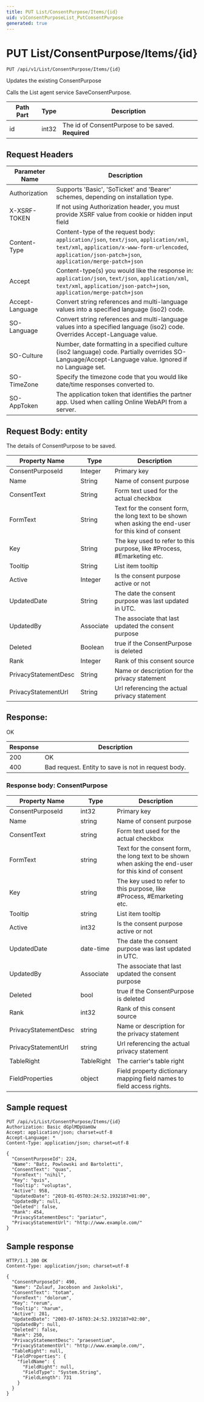 ```yaml
---
title: PUT List/ConsentPurpose/Items/{id}
uid: v1ConsentPurposeList_PutConsentPurpose
generated: true
---
```


# PUT List/ConsentPurpose/Items/{id}

```http
PUT /api/v1/List/ConsentPurpose/Items/{id}
```

Updates the existing ConsentPurpose


Calls the List agent service SaveConsentPurpose.





| Path Part | Type | Description |
|-----------|------|-------------|
| id | int32 | The id of ConsentPurpose to be saved. **Required** |



## Request Headers

| Parameter Name | Description |
|----------------|-------------|
| Authorization  | Supports 'Basic', 'SoTicket' and 'Bearer' schemes, depending on installation type. |
| X-XSRF-TOKEN   | If not using Authorization header, you must provide XSRF value from cookie or hidden input field |
| Content-Type | Content-type of the request body: `application/json`, `text/json`, `application/xml`, `text/xml`, `application/x-www-form-urlencoded`, `application/json-patch+json`, `application/merge-patch+json` |
| Accept         | Content-type(s) you would like the response in: `application/json`, `text/json`, `application/xml`, `text/xml`, `application/json-patch+json`, `application/merge-patch+json` |
| Accept-Language | Convert string references and multi-language values into a specified language (iso2) code. |
| SO-Language | Convert string references and multi-language values into a specified language (iso2) code. Overrides Accept-Language value. |
| SO-Culture | Number, date formatting in a specified culture (iso2 language) code. Partially overrides SO-Language/Accept-Language value. Ignored if no Language set. |
| SO-TimeZone | Specify the timezone code that you would like date/time responses converted to. |
| SO-AppToken | The application token that identifies the partner app. Used when calling Online WebAPI from a server. |

## Request Body: entity 

The details of ConsentPurpose to be saved. 

| Property Name | Type |  Description |
|----------------|------|--------------|
| ConsentPurposeId | Integer | Primary key |
| Name | String | Name of consent purpose |
| ConsentText | String | Form text used for the actual checkbox |
| FormText | String | Text for the consent form, the long text to be shown when asking the end-user for this kind of consent |
| Key | String | The key used to refer to this purpose, like #Process, #Emarketing etc. |
| Tooltip | String | List item tooltip |
| Active | Integer | Is the consent purpose active or not |
| UpdatedDate | String | The date the consent purpose was last updated  in UTC. |
| UpdatedBy | Associate | The associate that last updated the consent purpose |
| Deleted | Boolean | true if the ConsentPurpose is deleted |
| Rank | Integer | Rank of this consent source |
| PrivacyStatementDesc | String | Name or description for the privacy statement |
| PrivacyStatementUrl | String | Url referencing the actual privacy statement |

## Response:

OK

| Response | Description |
|----------------|-------------|
| 200 | OK |
| 400 | Bad request. Entity to save is not in request body. |

### Response body: ConsentPurpose

| Property Name | Type |  Description |
|----------------|------|--------------|
| ConsentPurposeId | int32 | Primary key |
| Name | string | Name of consent purpose |
| ConsentText | string | Form text used for the actual checkbox |
| FormText | string | Text for the consent form, the long text to be shown when asking the end-user for this kind of consent |
| Key | string | The key used to refer to this purpose, like #Process, #Emarketing etc. |
| Tooltip | string | List item tooltip |
| Active | int32 | Is the consent purpose active or not |
| UpdatedDate | date-time | The date the consent purpose was last updated  in UTC. |
| UpdatedBy | Associate | The associate that last updated the consent purpose |
| Deleted | bool | true if the ConsentPurpose is deleted |
| Rank | int32 | Rank of this consent source |
| PrivacyStatementDesc | string | Name or description for the privacy statement |
| PrivacyStatementUrl | string | Url referencing the actual privacy statement |
| TableRight | TableRight | The carrier's table right |
| FieldProperties | object | Field property dictionary mapping field names to field access rights. |

## Sample request

```http!
PUT /api/v1/List/ConsentPurpose/Items/{id}
Authorization: Basic dGplMDpUamUw
Accept: application/json; charset=utf-8
Accept-Language: *
Content-Type: application/json; charset=utf-8

{
  "ConsentPurposeId": 224,
  "Name": "Batz, Powlowski and Bartoletti",
  "ConsentText": "quas",
  "FormText": "nihil",
  "Key": "quis",
  "Tooltip": "voluptas",
  "Active": 958,
  "UpdatedDate": "2010-01-05T03:24:52.1932187+01:00",
  "UpdatedBy": null,
  "Deleted": false,
  "Rank": 454,
  "PrivacyStatementDesc": "pariatur",
  "PrivacyStatementUrl": "http://www.example.com/"
}
```

## Sample response

```http_
HTTP/1.1 200 OK
Content-Type: application/json; charset=utf-8

{
  "ConsentPurposeId": 490,
  "Name": "Zulauf, Jacobson and Jaskolski",
  "ConsentText": "totam",
  "FormText": "dolorum",
  "Key": "rerum",
  "Tooltip": "harum",
  "Active": 281,
  "UpdatedDate": "2003-07-16T03:24:52.1932187+02:00",
  "UpdatedBy": null,
  "Deleted": false,
  "Rank": 250,
  "PrivacyStatementDesc": "praesentium",
  "PrivacyStatementUrl": "http://www.example.com/",
  "TableRight": null,
  "FieldProperties": {
    "fieldName": {
      "FieldRight": null,
      "FieldType": "System.String",
      "FieldLength": 731
    }
  }
}
```